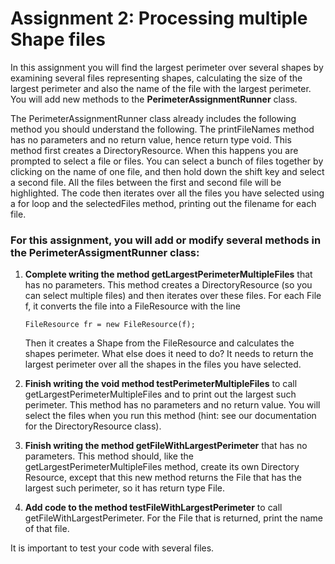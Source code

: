 # Assignment 2: Processing multiple Shape files

In this assignment you will find the largest perimeter over several shapes by examining several files representing shapes, calculating the size of the largest perimeter and also the name of the file with the largest perimeter. You will add new methods to the **PerimeterAssignmentRunner** class.

The PerimeterAssignmentRunner class already includes the following method you should understand the following. The printFileNames method has no parameters and no return value, hence return type void. This method first creates a DirectoryResource. When this happens you are prompted to select a file or files. You can select a bunch of files together by clicking on the name of one file, and then hold down the shift key and select a second file. All the files between the first and second file will be highlighted. The code then iterates over all the files you have selected using a for loop and the selectedFiles method, printing out the filename for each file.

### For this assignment, you will add or modify several methods in the PerimeterAssigmentRunner class:

1. **Complete writing the method getLargestPerimeterMultipleFiles** that has no parameters. This method creates a DirectoryResource (so you can select multiple files) and then iterates over these files. For each File f, it converts the file into a FileResource with the line

	`FileResource fr = new FileResource(f);`

	Then it creates a Shape from the FileResource and calculates the shapes perimeter. What else does it need to do? 
	It needs to return the largest perimeter over all the shapes in the files you have selected.
2. **Finish writing the void method testPerimeterMultipleFiles** to call getLargestPerimeterMultipleFiles and to print out the largest such perimeter. This method has no parameters and no return value. You will select the files when you run this method (hint: see our documentation for the DirectoryResource class).
3. **Finish writing the method getFileWithLargestPerimeter** that has no parameters. This method should, like the getLargestPerimeterMultipleFiles method, create its own Directory Resource, except that this new method returns the File that has the largest such perimeter, so it has return type File.
4. **Add code to the method testFileWithLargestPerimeter** to call getFileWithLargestPerimeter. For the File that is returned, print the name of that file.

It is important to test your code with several files.
